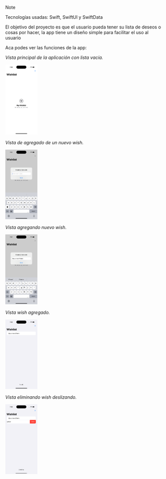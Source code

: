 >[!Note]
>Tecnologías usadas: Swift, SwiftUI y SwiftData

El objetivo del proyecto es que el usuario pueda tener su lista de deseos o cosas por hacer, la app tiene un diseño simple para facilitar el uso al usuario

Aca podes ver las funciones de la app:

*Vista principal de la aplicación con lista vacía.*

<img src="wishlistApp/Assets.xcassets/readme/emptyWishes.imageset/simulator_screenshot_7E6E75DC-E34B-4288-9C95-82E69BEB0099.png" width="20%" alt="emptyWishes">

*Vista de agregado de un nuevo wish.*

<img src="wishlistApp/Assets.xcassets/readme/addNewWish.imageset/simulator_screenshot_654F263D-344C-4085-AB19-E94F412BB665.png" width="20%" alt="addWish">

*Vista agregando nuevo wish.*

<img src="wishlistApp/Assets.xcassets/readme/addingNewWish.imageset/simulator_screenshot_7C2EB06A-2BED-4CD3-A3E5-1931E6493E27.png" width="20%" alt="addingNewWish">

*Vista wish agregado.*

<img src="wishlistApp/Assets.xcassets/readme/newWishAdded.imageset/simulator_screenshot_AEC9F0FC-2B35-45F6-A79A-15D18D9DD765.png" width="20%" alt="newWishAdded">

*Vista eliminando wish deslizando.*

<img src="wishlistApp/Assets.xcassets/readme/deleteWish.imageset/simulator_screenshot_D19684E7-2970-4385-A8C2-76314A165161.png" width="20%" alt="deleteWish">
